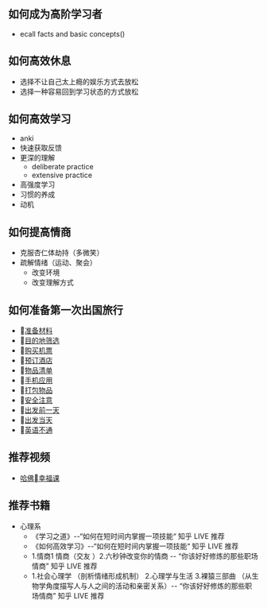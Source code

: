 ## 如何成为高阶学习者
- ecall facts and basic concepts()
## 如何高效休息
- 选择不让自己太上瘾的娱乐方式去放松
- 选择一种容易回到学习状态的方式放松
## 如何高效学习
- anki
- 快速获取反馈
- 更深的理解
    - deliberate practice
    - extensive practice
- 高强度学习
- 习惯的养成
- 动机
## 如何提高情商
- 克服杏仁体劫持（多微笑）
- 疏解情绪（运动、聚会）
    - 改变环境
    - 改变理解方式
## 如何准备第一次出国旅行
- [准备材料](./img/1.jpg)
- [目的地筛选](./img/2.jpg)
- [购买机票](./img/3.jpg)
- [预订酒店](./img/4.jpg)
- [物品清单](./img/5.jpg)
- [手机应用](./img/6.jpg)
- [打包物品](./img/7.jpg)
- [安全注意](./img/8.jpg)
- [出发前一天](./img/9.jpg)
- [出发当天](./img/10.jpg)
- [英语不通](./img/10.jpg)
## 推荐视频
- [哈佛幸福课](https://open.163.com/movie/2006/1/1/9/M6HV755O6_M6HV8DF19.html)
## 推荐书籍
- 心理系
    - 《学习之道》--“如何在短时间内掌握一项技能“ 知乎 LIVE 推荐
    - 《如何高效学习》--“如何在短时间内掌握一项技能“ 知乎 LIVE 推荐
    - 1.情商1 情商（交友 ）2.六秒钟改变你的情商 -- “你该好好修炼的那些职场情商” 知乎 LIVE 推荐
    - 1.社会心理学 （剖析情绪形成机制） 2.心理学与生活 3.裸猿三部曲 （从生物学角度描写人与人之间的活动和亲密关系）-- “你该好好修炼的那些职场情商” 知乎 LIVE 推荐